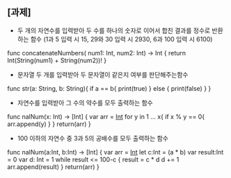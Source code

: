## [과제]

- 두 개의 자연수를 입력받아 두 수를 하나의 숫자로 이어서 합친 결과를 정수로 반환하는 함수   (1과 5 입력 시 15,  29와 30 입력 시 2930,  6과 100 입력 시 6100)

func concatenateNumbers( num1: Int,  num2: Int) -> Int {
    return Int(String(num1) + String(num2))!
}


- 문자열 두 개를 입력받아 두 문자열이 같은지 여부를 판단해주는함수

func str(a: String, b: String){
    if a == b{
        print(true)
    }
    else {
        print(false)
        }
}

- 자연수를 입력받아 그 수의 약수를 모두 출력하는 함수

func nalNum(x: Int) -> [Int] {
    var arr = [Int]()
    for y in 1 ... x{
        if x % y == 0{
            arr.append(y)
        }
    }
    return(arr)
}

- 100 이하의 자연수 중 3과 5의 공배수를 모두 출력하는 함수 

 func nalNum(a:Int, b:Int) -> [Int] {
     var arr = [Int]()
     let c:Int = (a * b)
     var result:Int = 0
     var d: Int = 1
     while result <= 100-c {
         result = c * d
         d += 1
         arr.append(result)
     }
                 return(arr)
 } 
